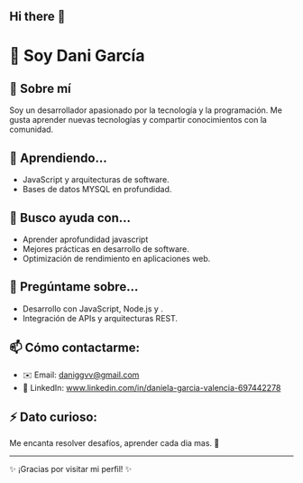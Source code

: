## Hi there 👋
# 👋  Soy Dani García

## 🚀 Sobre mí
Soy un desarrollador apasionado por la tecnología y la programación. Me gusta aprender nuevas tecnologías y compartir conocimientos con la comunidad.

## 🌱 Aprendiendo...
- JavaScript  y arquitecturas de software.
- Bases de datos MYSQL en profundidad.

## 🤔 Busco ayuda con...
- Aprender aprofundidad javascript
- Mejores prácticas en desarrollo de software.
- Optimización de rendimiento en aplicaciones web.

## 💬 Pregúntame sobre...
- Desarrollo con JavaScript, Node.js y .
- Integración de APIs y arquitecturas REST.

## 📫 Cómo contactarme:
- ✉️ Email: daniggvv@gmail.com
- 💼 LinkedIn: www.linkedin.com/in/daniela-garcia-valencia-697442278

## ⚡ Dato curioso:
Me encanta resolver desafíos, aprender cada dia mas. 🚀

---
✨ ¡Gracias por visitar mi perfil! ✨
